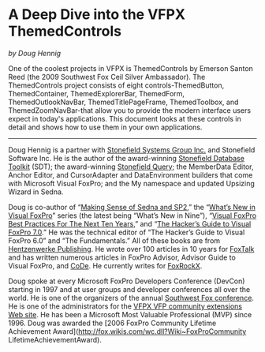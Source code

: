 # A Deep Dive into the VFPX ThemedControls
 
*by Doug Hennig*
 
One of the coolest projects in VFPX is ThemedControls by Emerson Santon Reed (the 2009 Southwest Fox Ceil Silver Ambassador). The ThemedControls project consists of eight controls-ThemedButton, ThemedContainer, ThemedExplorerBar, ThemedForm, ThemedOutlookNavBar, ThemedTitlePageFrame, ThemedToolbox, and ThemedZoomNavBar-that allow you to provide the modern interface users expect in today's applications. This document looks at these controls in detail and shows how to use them in your own applications.
 
----
 
Doug Hennig is a partner with [Stonefield Systems Group Inc.](http://stonefield.com/) and Stonefield Software Inc. He is the  author of the award-winning [Stonefield Database Toolkit](http://www.stonefieldsoftware.com/stonefield-database-toolkit-sdt/) (SDT); the award-winning [Stonefield Query](http://stonefieldquery.com/); the MemberData Editor, Anchor Editor, and CursorAdapter and DataEnvironment builders that come with Microsoft Visual FoxPro; and the My namespace and updated Upsizing Wizard in Sedna.

 Doug is co-author of “[Making Sense of Sedna and SP2](http://www.hentzenwerke.com/catalog/makingsos.htm),” the “[What’s New in Visual FoxPro](http://www.hentzenwerke.com/catalog/wnvfp9.htm)” series (the latest being “What’s New in Nine”), “[Visual FoxPro Best Practices For The Next Ten Years](http://www.hentzenwerke.com/catalog/vfpbp10.htm),” and “[The Hacker’s Guide to Visual FoxPro 7.0](http://www.hentzenwerke.com/catalog/hackfox7.htm).” He was the technical editor of “The Hacker’s Guide to Visual FoxPro 6.0” and “The Fundamentals.” All of these books are from [Hentzenwerke Publishing](http://www.hentzenwerke.com). He wrote over 100 articles in 10 years for [FoxTalk](http://www.foxrockx.com/Archives.htm) and has written numerous articles in FoxPro Advisor, Advisor Guide to Visual FoxPro, and [CoDe](http://www.codemag.com/magazine). He currently writes for [FoxRockX](http://www.foxrockx.com).

 Doug spoke at every Microsoft FoxPro Developers Conference (DevCon) starting in 1997 and at user groups and developer conferences all over the world. He is one of the organizers of the annual [Southwest Fox conference](http://www.swfox.net). He is one of the administrators for the [VFPX VFP community extensions Web site](http://vfpx.codeplex.com). He has been a Microsoft Most Valuable Professional (MVP) since 1996. Doug was awarded the [2006 FoxPro Community Lifetime Achievement Award](http://fox.wikis.com/wc.dll?Wiki~FoxProCommunity LifetimeAchievementAward).

